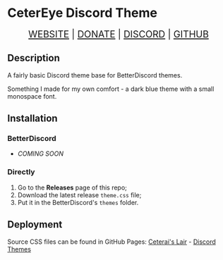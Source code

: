 # CeterEye Discord Theme

<div align="center" style="font-size: 150%;">
<a class="ct_button" href="https://ceterai.github.io">WEBSITE</a> | <a class="ct_button" href="https://buymeacoffee.com/ceterai">DONATE</a> | <a class="ct_button" href="discord.gg/gGEwZ5vbgr">DISCORD</a> | <a class="ct_button" href="https://github.com/Ceterai/DiscordTheme">GITHUB</a>
</div>

## Description

A fairly basic Discord theme base for BetterDiscord themes.

Something I made for my own comfort - a dark blue theme with a small monospace font.

## Installation

### BetterDiscord

- *COMING SOON*

### Directly

1. Go to the **Releases** page of this repo;
2. Download the latest release `theme.css` file;
3. Put it in the BetterDiscord's `themes` folder.

## Deployment

Source CSS files can be found in GitHub Pages:
[Ceterai's Lair](https://github.com/Ceterai/Ceterai.github.io) - [Discord Themes](https://ceterai.github.io/DiscordThemes)
